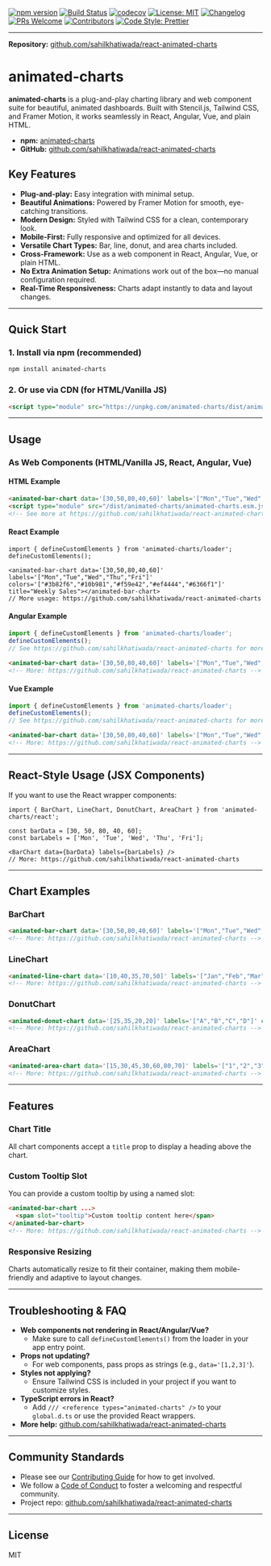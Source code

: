 [![npm version](https://img.shields.io/npm/v/animated-charts.svg)](https://www.npmjs.com/package/animated-charts)
[![Build Status](https://github.com/sahilkhatiwada/animated-charts/actions/workflows/ci.yml/badge.svg)](https://github.com/sahilkhatiwada/animated-charts/actions)
[![codecov](https://codecov.io/gh/sahilkhatiwada/animated-charts/branch/main/graph/badge.svg)](https://codecov.io/gh/sahilkhatiwada/animated-charts)
[![License: MIT](https://img.shields.io/badge/License-MIT-yellow.svg)](LICENSE)
[![Changelog](https://img.shields.io/github/v/release/sahilkhatiwada/animated-charts?label=changelog)](https://github.com/sahilkhatiwada/animated-charts/releases)
[![PRs Welcome](https://img.shields.io/badge/PRs-welcome-brightgreen.svg)](https://github.com/sahilkhatiwada/animated-charts/pulls)
[![Contributors](https://img.shields.io/github/contributors/sahilkhatiwada/animated-charts.svg)](https://github.com/sahilkhatiwada/animated-charts/graphs/contributors)
[![Code Style: Prettier](https://img.shields.io/badge/code_style-prettier-ff69b4.svg)](https://prettier.io)

---

**Repository:** [github.com/sahilkhatiwada/react-animated-charts](https://github.com/sahilkhatiwada/react-animated-charts)

# animated-charts

**animated-charts** is a plug-and-play charting library and web component suite for beautiful, animated dashboards. Built with Stencil.js, Tailwind CSS, and Framer Motion, it works seamlessly in React, Angular, Vue, and plain HTML.

- **npm:** [animated-charts](https://www.npmjs.com/package/animated-charts)
- **GitHub:** [github.com/sahilkhatiwada/react-animated-charts](https://github.com/sahilkhatiwada/react-animated-charts)

## Key Features
- **Plug-and-play:** Easy integration with minimal setup.
- **Beautiful Animations:** Powered by Framer Motion for smooth, eye-catching transitions.
- **Modern Design:** Styled with Tailwind CSS for a clean, contemporary look.
- **Mobile-First:** Fully responsive and optimized for all devices.
- **Versatile Chart Types:** Bar, line, donut, and area charts included.
- **Cross-Framework:** Use as a web component in React, Angular, Vue, or plain HTML.
- **No Extra Animation Setup:** Animations work out of the box—no manual configuration required.
- **Real-Time Responsiveness:** Charts adapt instantly to data and layout changes.

---

## Quick Start

### 1. Install via npm (recommended)
```bash
npm install animated-charts
```

### 2. Or use via CDN (for HTML/Vanilla JS)
```html
<script type="module" src="https://unpkg.com/animated-charts/dist/animated-charts/animated-charts.esm.js"></script>
```

---

## Usage

### As Web Components (HTML/Vanilla JS, React, Angular, Vue)

#### HTML Example
```html
<animated-bar-chart data='[30,50,80,40,60]' labels='["Mon","Tue","Wed","Thu","Fri"]' colors='["#3b82f6","#10b981","#f59e42","#ef4444","#6366f1"]' title="Weekly Sales"></animated-bar-chart>
<script type="module" src="/dist/animated-charts/animated-charts.esm.js"></script>
<!-- See more at https://github.com/sahilkhatiwada/react-animated-charts -->
```

#### React Example
```tsx
import { defineCustomElements } from 'animated-charts/loader';
defineCustomElements();

<animated-bar-chart data='[30,50,80,40,60]' labels='["Mon","Tue","Wed","Thu","Fri"]' colors='["#3b82f6","#10b981","#f59e42","#ef4444","#6366f1"]' title="Weekly Sales"></animated-bar-chart>
// More usage: https://github.com/sahilkhatiwada/react-animated-charts
```

#### Angular Example
```ts
import { defineCustomElements } from 'animated-charts/loader';
defineCustomElements();
// See https://github.com/sahilkhatiwada/react-animated-charts for more
```
```html
<animated-bar-chart data='[30,50,80,40,60]' labels='["Mon","Tue","Wed","Thu","Fri"]' colors='["#3b82f6","#10b981","#f59e42","#ef4444","#6366f1"]' title="Weekly Sales"></animated-bar-chart>
<!-- More: https://github.com/sahilkhatiwada/react-animated-charts -->
```

#### Vue Example
```js
import { defineCustomElements } from 'animated-charts/loader';
defineCustomElements();
// See https://github.com/sahilkhatiwada/react-animated-charts for more
```
```html
<animated-bar-chart data='[30,50,80,40,60]' labels='["Mon","Tue","Wed","Thu","Fri"]' colors='["#3b82f6","#10b981","#f59e42","#ef4444","#6366f1"]' title="Weekly Sales"></animated-bar-chart>
<!-- More: https://github.com/sahilkhatiwada/react-animated-charts -->
```

---

## React-Style Usage (JSX Components)

If you want to use the React wrapper components:
```tsx
import { BarChart, LineChart, DonutChart, AreaChart } from 'animated-charts/react';

const barData = [30, 50, 80, 40, 60];
const barLabels = ['Mon', 'Tue', 'Wed', 'Thu', 'Fri'];

<BarChart data={barData} labels={barLabels} />
// More: https://github.com/sahilkhatiwada/react-animated-charts
```

---

## Chart Examples

### BarChart
```html
<animated-bar-chart data='[30,50,80,40,60]' labels='["Mon","Tue","Wed","Thu","Fri"]' colors='["#3b82f6","#10b981","#f59e42","#ef4444","#6366f1"]' title="Weekly Sales"></animated-bar-chart>
<!-- More: https://github.com/sahilkhatiwada/react-animated-charts -->
```

### LineChart
```html
<animated-line-chart data='[10,40,35,70,50]' labels='["Jan","Feb","Mar","Apr","May"]' color="#ef4444" title="Monthly Growth"></animated-line-chart>
<!-- More: https://github.com/sahilkhatiwada/react-animated-charts -->
```

### DonutChart
```html
<animated-donut-chart data='[25,35,20,20]' labels='["A","B","C","D"]' colors='["#3b82f6","#f59e42","#10b981","#ef4444"]' title="Segments"></animated-donut-chart>
<!-- More: https://github.com/sahilkhatiwada/react-animated-charts -->
```

### AreaChart
```html
<animated-area-chart data='[15,30,45,30,60,80,70]' labels='["1","2","3","4","5","6","7"]' color="#6366f1" title="Trend"></animated-area-chart>
<!-- More: https://github.com/sahilkhatiwada/react-animated-charts -->
```

---

## Features

### Chart Title
All chart components accept a `title` prop to display a heading above the chart.

### Custom Tooltip Slot
You can provide a custom tooltip by using a named slot:
```html
<animated-bar-chart ...>
  <span slot="tooltip">Custom tooltip content here</span>
</animated-bar-chart>
<!-- More: https://github.com/sahilkhatiwada/react-animated-charts -->
```

### Responsive Resizing
Charts automatically resize to fit their container, making them mobile-friendly and adaptive to layout changes.

---

## Troubleshooting & FAQ

- **Web components not rendering in React/Angular/Vue?**
  - Make sure to call `defineCustomElements()` from the loader in your app entry point.
- **Props not updating?**
  - For web components, pass props as strings (e.g., `data='[1,2,3]'`).
- **Styles not applying?**
  - Ensure Tailwind CSS is included in your project if you want to customize styles.
- **TypeScript errors in React?**
  - Add `/// <reference types="animated-charts" />` to your `global.d.ts` or use the provided React wrappers.
- **More help:** [github.com/sahilkhatiwada/react-animated-charts](https://github.com/sahilkhatiwada/react-animated-charts)

---

## Community Standards

- Please see our [Contributing Guide](https://github.com/sahilkhatiwada/react-animated-charts/blob/master/CONTRIBUTING.md) for how to get involved.
- We follow a [Code of Conduct](https://github.com/sahilkhatiwada/react-animated-charts/blob/master/CODE_OF_CONDUCT.md) to foster a welcoming and respectful community.
- Project repo: [github.com/sahilkhatiwada/react-animated-charts](https://github.com/sahilkhatiwada/react-animated-charts)

---

## License

MIT
